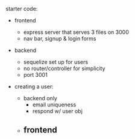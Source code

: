 
starter code:
  - frontend
    - express server that serves 3 files on 3000
    - nav bar, signup & login forms
  - backend
    - sequelize set up for users
    - no router/controller for simplicity
    - port 3001



- creating a user:
  - backend only
    - email uniqueness
    - respond w/ user obj
  - frontend
    - 
